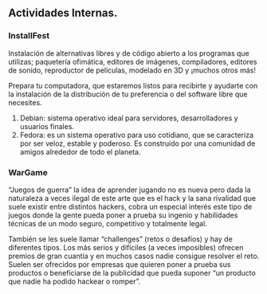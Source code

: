 ## Actividades Internas.

### InstallFest ###
Instalación de alternativas libres y de código abierto a los programas
que utilizas; paquetería ofimática, editores de imágenes, compiladores,
editores de sonido, reproductor de películas, modelado en 3D y
¡muchos otros más!

Prepara tu computadora, que estaremos listos para recibirte y
ayudarte con la instalación de la distribución de tu
preferencia o del software libre que necesites.

1.	Debian: sistema operativo ideal para servidores,
desarrolladores y usuarios finales.
2.	Fedora: es un sistema operativo para uso cotidiano,
que se caracteriza por ser veloz, estable y poderoso.
Es construido por una comunidad de amigos alrededor de todo el planeta.

### WarGame
“Juegos de guerra” la idea de aprender jugando no es nueva pero dada
la naturaleza a veces ilegal de este arte que es el hack y la sana
rivalidad que suele existir entre distintos hackers, cobra un especial
interés este tipo de juegos donde la gente pueda poner a prueba su ingenio
y habilidades técnicas de un modo seguro, competitivo y totalmente legal.

También se les suele llamar “challenges” (retos o desafíos) y hay de
diferentes tipos. Los más serios y difíciles (a veces imposibles)
ofrecen premios de gran cuantía y en muchos casos nadie consigue
resolver el reto. Suelen ser ofrecidos por empresas que quieren poner
a prueba sus productos o beneficiarse de la publicidad que pueda
suponer “un producto que nadie ha podido hackear o romper”.
